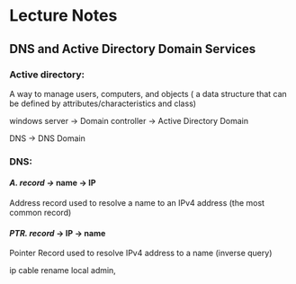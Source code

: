 # Lecture Notes

## DNS and Active Directory Domain Services&#x20;

### Active directory:

A way to manage users, computers, and objects ( a data structure that can be defined by attributes/characteristics and class)&#x20;

windows server -> Domain controller -> Active Directory Domain&#x20;

DNS -> DNS Domain&#x20;



### DNS: &#x20;

#### _A. record ->_  name -> IP&#x20;

Address record used to resolve a name to an IPv4 address (the most common record)

#### _PTR. record_ -> IP -> name&#x20;

Pointer Record used to resolve IPv4 address to a name (inverse query)&#x20;

ip cable rename local admin,&#x20;


